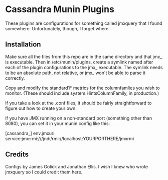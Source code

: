 Cassandra Munin Plugins
=======================

These plugins are configurations for something called jmxquery that I found somewhere. Unfortunately, though, I forget where.

## Installation

Make sure all the files from this repo are in the same directory and that jmx_ is executable. Then in /etc/munin/plugins, create a symlink named after each of the plugin configurations to the jmx_ executable. The symlink needs to be an absolute path, not relative, or jmx_ won't be able to parse it correctly.

Copy and modify the standard1* metrics for the columnfamlies you wish to monitor.  (These should include system.HintsColumnFamily, in production.)

If you take a look at the .conf files, it should be fairly straightforward to figure out how to create your own.

If you have JMX running on a non-standard port (something other than 8080), you can set it in your munin config like this:

   [cassandra_]
   env.jmxurl service:jmx:rmi:///jndi/rmi://localhost:YOURPORTHERE/jmxrmi

## Credits

Configs by James Golick and Jonathan Ellis. I wish I knew who wrote jmxquery so I could credit them here.
